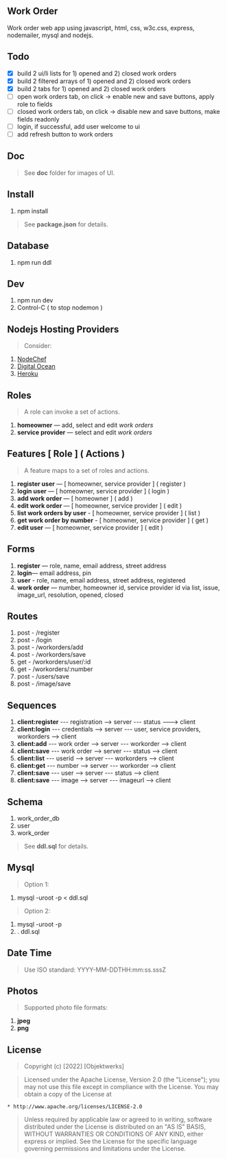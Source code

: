 Work Order
----------
Work order web app using javascript, html, css, w3c.css, express, nodemailer, mysql and nodejs.

Todo
----
- [x] build 2 ui/li lists for 1) opened and 2) closed work orders
- [x] build 2 filtered arrays of 1) opened and 2) closed work orders
- [x] build 2 tabs for 1) opened and 2) closed work orders
- [ ] open work orders tab, on click -> enable new and save buttons, apply role to fields
- [ ] closed work orders tab, on click -> disable new and save buttons, make fields readonly
- [ ] login, if successful, add user welcome to ui
- [ ] add refresh button to work orders

Doc
---
>See **doc** folder for images of UI.

Install
-------
1. npm install
>See **package.json** for details.

Database
--------
1. npm run ddl

Dev
---
1. npm run dev
2. Control-C ( to stop nodemon )

Nodejs Hosting Providers
------------------------
>Consider:
1. [NodeChef](https://www.nodechef.com/nodejs-hosting)
2. [Digital Ocean](https://www.digitalocean.com/)
3. [Heroku](https://www.heroku.com/nodejs)

Roles
-----
>A role can invoke a set of actions.
1. **homeowner** — add, select and edit *work orders*
2. **service provider** — select and edit *work orders*

Features [ Role ] ( Actions )
-----------------------------
>A feature maps to a set of roles and actions.
1. **register user** — [ homeowner, service provider ] ( register )
2. **login user** — [ homeowner, service provider ] ( login )
3. **add work order** — [ homeowner ] ( add )
4. **edit work order** — [ homeowner, service provider ] ( edit )
5. **list work orders by user** - [ homeowner, service provider ] ( list )
6. **get work order by number** - [ homeowner, service provider ] ( get )
7. **edit user** — [ homeowner, service provider ] ( edit )

Forms
-----
1. **register** — role, name, email address, street address
2. **login**— email address, pin
3. **user** - role, name, email address, street address, registered
4. **work order** — number, homeowner id, service provider id via list, issue, image_url, resolution, opened, closed

Routes
------
1. post - /register
2. post - /login
3. post - /workorders/add
4. post - /workorders/save
5. get  - /workorders/user/:id
6. get  - /workorders/:number
7. post - /users/save
8. post - /image/save

Sequences
---------
1. **client:register** --- registration --> server --- status ---> client
2. **client:login** --- credentials --> server --- user, service providers, workorders --> client
3. **client:add** --- work order --> server --- workorder --> client
4. **client:save** --- work order --> server --- status --> client
5. **client:list** --- userid --> server --- workorders --> client
6. **client:get** --- number --> server --- workorder --> client
7. **client:save** --- user --> server --- status --> client
8. **client:save** --- image --> server --- imageurl --> client

Schema
------
1. work_order_db
2. user
3. work_order
>See **ddl.sql** for details.

Mysql
-----
>Option 1:
1. mysql -uroot -p < ddl.sql
>Option 2:
1. mysql -uroot -p
2. \. ddl.sql

Date Time
---------
>Use ISO standard: YYYY-MM-DDTHH:mm:ss.sssZ

Photos
------
>Supported photo file formats:
1. **jpeg**
2. **png**

License
-------
> Copyright (c) [2022] [Objektwerks]

>Licensed under the Apache License, Version 2.0 (the "License");
you may not use this file except in compliance with the License.
You may obtain a copy of the License at

    * http://www.apache.org/licenses/LICENSE-2.0

>Unless required by applicable law or agreed to in writing, software
distributed under the License is distributed on an "AS IS" BASIS,
WITHOUT WARRANTIES OR CONDITIONS OF ANY KIND, either express or implied.
See the License for the specific language governing permissions and
limitations under the License.